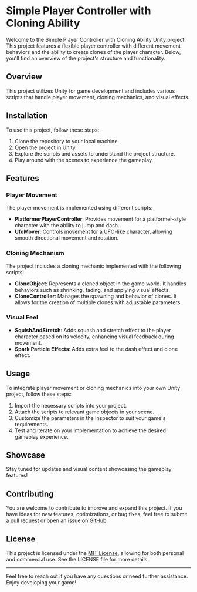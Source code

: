 # Simple Player Controller with Cloning Ability

Welcome to the Simple Player Controller with Cloning Ability Unity project! This project features a flexible player controller with different movement behaviors and the ability to create clones of the player character. Below, you'll find an overview of the project's structure and functionality.

## Overview

This project utilizes Unity for game development and includes various scripts that handle player movement, cloning mechanics, and visual effects.

## Installation

To use this project, follow these steps:

1. Clone the repository to your local machine.
2. Open the project in Unity.
3. Explore the scripts and assets to understand the project structure.
4. Play around with the scenes to experience the gameplay.

## Features

### Player Movement

The player movement is implemented using different scripts:

- **PlatformerPlayerController**: Provides movement for a platformer-style character with the ability to jump and dash.
- **UfoMover**: Controls movement for a UFO-like character, allowing smooth directional movement and rotation.

### Cloning Mechanism

The project includes a cloning mechanic implemented with the following scripts:

- **CloneObject**: Represents a cloned object in the game world. It handles behaviors such as shrinking, fading, and applying visual effects.
- **CloneController**: Manages the spawning and behavior of clones. It allows for the creation of multiple clones with adjustable parameters.

### Visual Feel

- **SquishAndStretch**: Adds squash and stretch effect to the player character based on its velocity, enhancing visual feedback during movement.
- **Spark Particle Effects**: Adds extra feel to the dash effect and clone effect.

## Usage

To integrate player movement or cloning mechanics into your own Unity project, follow these steps:

1. Import the necessary scripts into your project.
2. Attach the scripts to relevant game objects in your scene.
3. Customize the parameters in the Inspector to suit your game's requirements.
4. Test and iterate on your implementation to achieve the desired gameplay experience.

## Showcase



Stay tuned for updates and visual content showcasing the gameplay features!

## Contributing

You are welcome to contribute to improve and expand this project. If you have ideas for new features, optimizations, or bug fixes, feel free to submit a pull request or open an issue on GitHub.

## License

This project is licensed under the [MIT License](LICENSE), allowing for both personal and commercial use. See the LICENSE file for more details.

---

Feel free to reach out if you have any questions or need further assistance. Enjoy developing your game!
